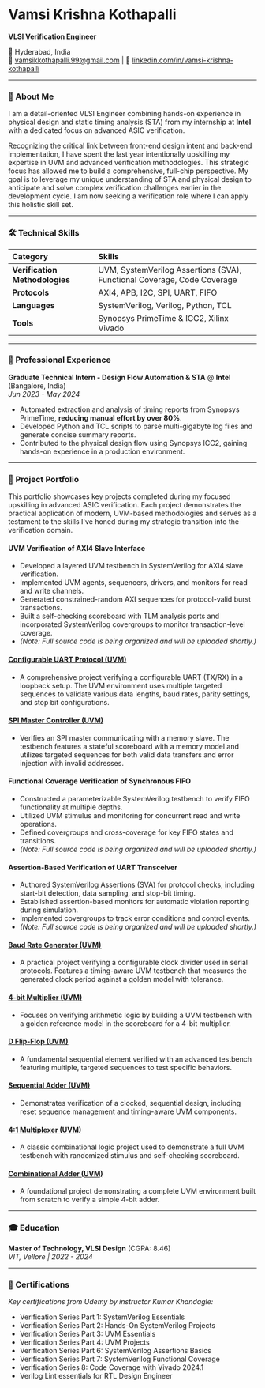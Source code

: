 # Vamsi Krishna Kothapalli

**VLSI Verification Engineer**

📍 Hyderabad, India
<br>
📧 [vamsikkothapalli.99@gmail.com](mailto:vamsikkothapalli.99@gmail.com) | 🔗 [linkedin.com/in/vamsi-krishna-kothapalli](https://linkedin.com/in/vamsi-krishna-kothapalli)

---

### 👋 About Me

I am a detail-oriented VLSI Engineer combining hands-on experience in physical design and static timing analysis (STA) from my internship at **Intel** with a dedicated focus on advanced ASIC verification.

Recognizing the critical link between front-end design intent and back-end implementation, I have spent the last year intentionally upskilling my expertise in UVM and advanced verification methodologies. This strategic focus has allowed me to build a comprehensive, full-chip perspective. My goal is to leverage my unique understanding of STA and physical design to anticipate and solve complex verification challenges earlier in the development cycle. I am now seeking a verification role where I can apply this holistic skill set.

---

### 🛠️ Technical Skills

| Category | Skills |
| :--- | :--- |
| **Verification Methodologies** | UVM, SystemVerilog Assertions (SVA), Functional Coverage, Code Coverage |
| **Protocols** | AXI4, APB, I2C, SPI, UART, FIFO |
| **Languages** | SystemVerilog, Verilog, Python, TCL |
| **Tools** | Synopsys PrimeTime & ICC2, Xilinx Vivado |

---

### 💼 Professional Experience

**Graduate Technical Intern - Design Flow Automation & STA** @ **Intel** (Bangalore, India)
<br>
*Jun 2023 - May 2024*

* Automated extraction and analysis of timing reports from Synopsys PrimeTime, **reducing manual effort by over 80%**.
* Developed Python and TCL scripts to parse multi-gigabyte log files and generate concise summary reports.
* Contributed to the physical design flow using Synopsys ICC2, gaining hands-on experience in a production environment.

---

### 🚀 Project Portfolio

This portfolio showcases key projects completed during my focused upskilling in advanced ASIC verification. Each project demonstrates the practical application of modern, UVM-based methodologies and serves as a testament to the skills I've honed during my strategic transition into the verification domain.

#### UVM Verification of AXI4 Slave Interface
* Developed a layered UVM testbench in SystemVerilog for AXI4 slave verification.
* Implemented UVM agents, sequencers, drivers, and monitors for read and write channels.
* Generated constrained-random AXI sequences for protocol-valid burst transactions.
* Built a self-checking scoreboard with TLM analysis ports and incorporated SystemVerilog covergroups to monitor transaction-level coverage.
* *(Note: Full source code is being organized and will be uploaded shortly.)*

#### **[Configurable UART Protocol (UVM)](https://github.com/kothapallivamsikrishna/uart-protocol-uvm)**
* A comprehensive project verifying a configurable UART (TX/RX) in a loopback setup. The UVM environment uses multiple targeted sequences to validate various data lengths, baud rates, parity settings, and stop bit configurations.

#### **[SPI Master Controller (UVM)](https://github.com/kothapallivamsikrishna/spi-master-uvm)**
* Verifies an SPI master communicating with a memory slave. The testbench features a stateful scoreboard with a memory model and utilizes targeted sequences for both valid data transfers and error injection with invalid addresses.

#### Functional Coverage Verification of Synchronous FIFO
* Constructed a parameterizable SystemVerilog testbench to verify FIFO functionality at multiple depths.
* Utilized UVM stimulus and monitoring for concurrent read and write operations.
* Defined covergroups and cross-coverage for key FIFO states and transitions.
* *(Note: Full source code is being organized and will be uploaded shortly.)*

#### Assertion-Based Verification of UART Transceiver
* Authored SystemVerilog Assertions (SVA) for protocol checks, including start-bit detection, data sampling, and stop-bit timing.
* Established assertion-based monitors for automatic violation reporting during simulation.
* Implemented covergroups to track error conditions and control events.
* *(Note: Full source code is being organized and will be uploaded shortly.)*

#### **[Baud Rate Generator (UVM)](https://github.com/kothapallivamsikrishna/baud-rate-generator-uvm)**
* A practical project verifying a configurable clock divider used in serial protocols. Features a timing-aware UVM testbench that measures the generated clock period against a golden model with tolerance.

#### **[4-bit Multiplier (UVM)](https://github.com/kothapallivamsikrishna/4-bit-multiplier-uvm)**
* Focuses on verifying arithmetic logic by building a UVM testbench with a golden reference model in the scoreboard for a 4-bit multiplier.

#### **[D Flip-Flop (UVM)](https://github.com/kothapallivamsikrishna/d-flip-flop-uvm)**
* A fundamental sequential element verified with an advanced testbench featuring multiple, targeted sequences to test specific behaviors.

#### **[Sequential Adder (UVM)](https://github.com/kothapallivamsikrishna/sequential-adder-uvm)**
* Demonstrates verification of a clocked, sequential design, including reset sequence management and timing-aware UVM components.

#### **[4:1 Multiplexer (UVM)](https://github.com/kothapallivamsikrishna/4-to-1-MUX-UVM)**
* A classic combinational logic project used to demonstrate a full UVM testbench with randomized stimulus and self-checking scoreboard.

#### **[Combinational Adder (UVM)](https://github.com/kothapallivamsikrishna/combinational-adder-uvm)**
* A foundational project demonstrating a complete UVM environment built from scratch to verify a simple 4-bit adder.

---

### 🎓 Education

**Master of Technology, VLSI Design** (CGPA: 8.46)
<br>
*VIT, Vellore | 2022 - 2024*

---

### 📜 Certifications

*Key certifications from Udemy by instructor Kumar Khandagle:*
* Verification Series Part 1: SystemVerilog Essentials
* Verification Series Part 2: Hands-On SystemVerilog Projects
* Verification Series Part 3: UVM Essentials
* Verification Series Part 4: UVM Projects
* Verification Series Part 6: SystemVerilog Assertions Basics
* Verification Series Part 7: SystemVerilog Functional Coverage
* Verification Series 8: Code Coverage with Vivado 2024.1
* Verilog Lint essentials for RTL Design Engineer
